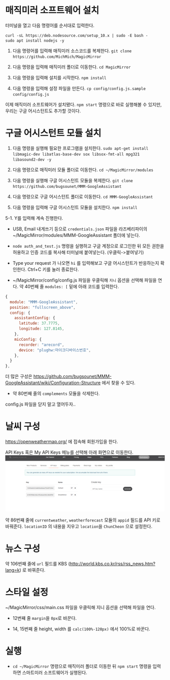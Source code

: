 # 매직미러 소프트웨어 설치
터미널을 열고 다음 명령어를 순서대로 입력한다. 
```
curl -sL https://deb.nodesource.com/setup_10.x | sudo -E bash -
sudo apt install nodejs -y
```

1. 다음 명령어를 입력해 매직미러 소스코드를 복제한다.
`git clone https://github.com/MichMich/MagicMirror`

2. 다음 명령을 입력해 매직미러 폴더로 이동한다.
`cd MagicMirror`

3. 다음 명령을 입력해 설치를 시작한다.
`npm install`

4. 다음 명령을 입력해 설정 파일을 만든다.
`cp config/config.js.sample config/config.js`

이제 매직미러 소프트웨어가 설치됐다.
`npm start` 명령으로 바로 실행해볼 수 있지만, 우리는 구글 어시스턴트도 추가할 것이다.


# 구글 어시스턴트 모듈 설치
1. 다음 명령을 실행해 필요한 프로그램을 설치한다.
`sudo apt-get install libmagic-dev libatlas-base-dev sox libsox-fmt-all mpg321 libasound2-dev -y`

2. 다음 명령으로 매직미러 모듈 폴더로 이동한다.
`cd ~/MagicMirror/modules`

3. 다음 명령을 실행해 구글 어시스턴트 모듈을 복제한다.
`git clone https://github.com/bugsounet/MMM-GoogleAssistant`

4. 다음 명령으로 구글 어시스턴트 폴더로 이동한다.
`cd MMM-GoogleAssistant`

5. 다음 명령을 입력해 구글 어시스턴트 모듈을 설치한다.
`npm install`

5-1. Y를 입력해 계속 진행한다.

- USB, Email 내게쓰기 등으로 `credentials.json` 파일을 라즈베리파이의 ~/MagicMirror/modules/MMM-GoogleAssistant 폴더에 넣는다.

- `node auth_and_test.js` 명령을 실행하고 구글 계정으로 로그인한 뒤 모든 권한을 허용하고 인증 코드를 복사해 터미널에 붙여넣는다. (우클릭->붙여넣기)

- Type your request 가 나오면 `hi` 를 입력해보고 구글 어시스턴트가 반응하는지 확인한다. Ctrl+C 키를 눌러 종료한다.

- ~/MagicMirror/config/config.js 파일을 우클릭해 `지니` 옵션을 선택해 파일을 연다.
약 40번째 줄 `modules: [` 밑에 아래 코드를 입력한다.
```javascript
{
  module: "MMM-GoogleAssistant",
  position: "fullscreen_above",
  config: {
    assistantConfig: {
      latitude: 37.7775,
      longitude: 127.8145,
    },
    micConfig: {
      recorder: "arecord",
      device: "plughw:마이크디바이스번호",
    },
  }
},
``` 
더 많은 구성은 https://github.com/bugsounet/MMM-GoogleAssistant/wiki/Configuration-Structure 에서 찾을 수 있다.

- 약 80번째 줄의 `complements` 모듈을 삭제한다.

config.js 파일을 닫지 말고 열어두자..

# 날씨 구성
https://openweathermap.org/ 에 접속해 회원가입을 한다.

API Keys 혹은 My API Keys 메뉴를 선택해 아래 화면으로 이동한다.
![](./w1.png)

약 86번쨰 줄에 `currentweather`, `weatherforecast` 모듈의 `appid` 필드를 API 키로 바꿔준다.
`locationID` 의 내용을 지우고 `location`을 `ChunCheon` 으로 설정한다.

# 뉴스 구성
약 106번째 줄에 `url` 필드를 KBS (http://world.kbs.co.kr/rss/rss_news.htm?lang=k) 로 바꿔준다.

# 스타일 설정
~/MagicMirror/css/main.css 파일을 우클릭해 지니 옵션을 선택해 파일을 연다.

- 12번쨰 줄 `margin`을 `0px`로 바꾼다.

- 14, 15번째 줄 height, width 를 `calc(100%-120px)` 에서 100%로 바꾼다.

# 실행
- `cd ~/MagicMirror` 명령으로 매직미러 폴더로 이동한 뒤 `npm start` 명령을 입력하면 스마트미러 소프트웨어가 실행된다.